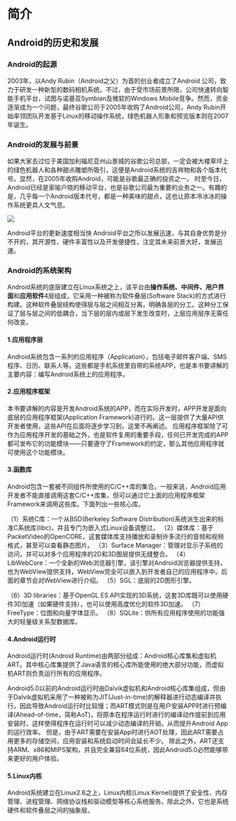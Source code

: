 # 简介

## Android的历史和发展

### Android的起源

2003年，以Andy Rubin（Android之父）为首的创业者成立了Android 公司，致力于研发一种新型的数码相机系统。不过，由于受市场前景所限，公司快速转向智能手机平台，试图与诺基亚Symbian及微软的Windows Mobile竞争。然而，资金逐渐成为一个问题，最终谷歌公司于2005年收购了Android公司，Andy Rubin开始率领团队开发基于Linux的移动操作系统，绿色机器人形象和预览版本则在2007年诞生。

### Android的发展与前景

如果大家去过位于美国加利福尼亚州山景城的谷歌公司总部，一定会被大楼草坪上的绿色机器人和各种甜点雕塑所吸引，这便是Android系统的吉祥物和各个版本代号。显然，在2005年收购Android，可能是谷歌最正确的投资之一。
时至今日，Android已经是家喻户晓的移动平台，也是谷歌公司最为重要的业务之一。有趣的是，几乎每一个Android版本代号，都是一种美味的甜点，这也让原本冷冰冰的操作系统更具人文气息。

![](https://img1.zlogs.net/20/20200507122049.png)

Android平台的更新速度相当快
Android平台之所以发展迅速，与其自身优势是分不开的，其开源性、硬件丰富性以及开发便捷性，注定其未来前景大好，发展迅速。





### Android的系统架构



Android系统的底层建立在Linux系统之上，该平台由**操作系统、中间件、用户界面**和**应用软件**4层组成，它采用一种被称为软件叠层(Software Stack)的方式进行构建。这种软件叠层结构使得层与层之间相互分离，明确各层的分工。这种分工保证了层与层之间的低耦合，当下层的层内或层下发生改变时，上层应用层序无需任何改变。





#### 1.应用程序层

 Android系统包含一系列的应用程序（Application），包括电子邮件客户端、SMS程序、日历、联系人等。这些都是手机系统里自带的系统APP，也是本书要讲解的主要内容：编写Android系统上的应用程序。



#### 2.应用程序框架

本书要讲解的内容是开发Android系统的APP，而在实际开发时，APP开发是面向底层的应用程序框架(Application Framework)进行的。这一层提供了大量API供开发者使用，这些API在后面将逐步学习到，这里不再阐述。
应用程序框架除了可作为应用程序开发的基础之外，也是软件复用的重要手段，任何已开发完成的APP都可发布它的功能模块——只要遵守了Framework的约定，那么其他应用程序就可使用这个功能模块。

#### 3.函数库

Android包含一套被不同组件所使用的C/C++库的集合。一般来说，Android应用开发者不能直接调用这套C/C++库集，但可以通过它上面的应用程序框架Framework来调用这些库。下面列出一些核心库。

（1）系统C库：一个从BSD(Berkeley Software Distribution)系统派生出来的标准C系统库(libc)，并且专门为嵌入式Linux设备调整过。
（2）媒体库：基于PacketVideo的OpenCORE，这套媒体库支持播放和录制许多流行的音频和视频格式，甚至可以查看静态图片。
（3）Surface Manager：管理对显示子系统的访问，并可以对多个应用程序的2D和3D图层提供无缝整合。
（4）LibWebCore：一个全新的Web浏览器引擎，该引擎对Android浏览器提供支持，也为WebView提供支持，WebView完全可以嵌入到开发者自己的应用程序中。后面的章节会对WebView进行介绍。
（5）SGL：底层的2D图形引擎。

（6）3D libraries：基于OpenGL ES API实现的3D系统，这套3D库既可以使用硬件3D加速（如果硬件支持），也可以使用高度优化的软件3D加速。
（7）FreeType：位图和向量字体显示。
（8）SQLite：供所有应用程序使用的功能强大的轻量级关系型数据库。

#### 4.Android运行时

Android运行时(Android Runtime)由两部分组成：Android核心库集和虚拟机ART。其中核心库集提供了Java语言的核心库所能使用的绝大部分功能，而虚拟机ART则负责运行所有的应用程序。

Android5.0以前的Android运行时由Dalvik虚拟机和Android核心库集组成，但由于Dalvik虚拟机采用了一种被称为JIT(Just-in-time)的解释器进行动态编译并执行，因此导致Android运行时比较慢；而ART模式则是在用户安装APP时进行预编译(Ahead-of-time，简称AoT)，将原本在程序运行时进行的编译动作提前到应用安装时，这样使得程序在运行时可以减少动态编译的开销，从而提升Android App的运行效率。
但是，由于ART需要在安装App时进行AOT处理，因此ART需要占用更多的存储空间，应用安装和系统启动时间会延长不少。
除此之外，ART还支持ARM、x86和MIPS架构，并且完全兼容64位系统，因此Android5.0必然能够带来更好的用户体验。

#### 5.Linux内核

Android系统建立在Linux2.6之上，Linux内核(Linux Kernel)提供了安全性、内存管理、进程管理、网络协议栈和驱动模型等核心系统服务。除此之外，它也是系统硬件和软件叠层之间的抽象层。



































































































